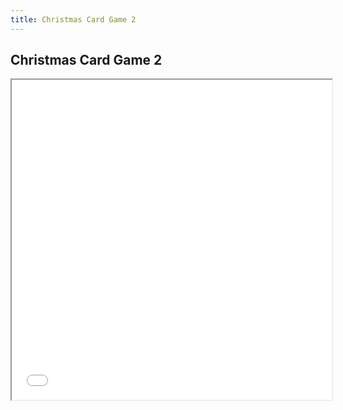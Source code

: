 ```yaml
---
title: Christmas Card Game 2
---
```


## Christmas Card Game 2

<iframe src="christmas-card-game-2.html" width="512" height="512" allow="autoplay; fullscreen *; geolocation; microphone; camera; midi; monetization; xr-spatial-tracking; gamepad; gyroscope; accelerometer; xr" allowfullscreen="true" referrerpolicy="same-origin" ></iframe>
